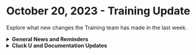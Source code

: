 # October 20, 2023 - Training Update

Explore what new changes the Training team has made in the last week.

<details>

<summary><strong>General News and Reminders</strong></summary>

* Join us for our regularly scheduled Training:
  * Mondays: Rewst 101 @ 12pm EST + Rewst 104 @ 1:15pm EST
  * Tuesdays: Rewst 102 @ 12pm EST + Rewst 105 @ 1:15pm EST
  * Wednesdays: Rewst 103 @ 12pm EST + Rewst 106 @ 1:15pm EST
  * Thursdays: Cluck U Office Hours @ 11am EST
* Join us in our new [Cluck-U Discord channel](https://discord.com/channels/936789089703845988/1121465945295167588) if you have any questions, comments, or concerns!

</details>

<details>

<summary><strong>Cluck U and Documentation Updates</strong></summary>

**Cluck University**

* Shout out to everyone who joined our beta pilot for the 201 session! We got some incredible feedback!

**Documentation**

* [october-13th-2023-mail-tracking-error-handling-and-onsite-requests.md](../../roc-open-mics/roc-open-mics-north-america/2023-roc-open-mics/october-13th-2023-mail-tracking-error-handling-and-onsite-requests.md "mention") added
* [godaddy-integration-setup.md](../../../documentation/configuration/integrations/integration-guides/dns/godaddy-integration-setup.md "mention")and Actions & Endpoints added
* [synnex-integration-setup.md](../../../documentation/configuration/integrations/integration-guides/licensing/synnex-integration-setup.md "mention")and Actions & Endpoints added
* [crowdstrike-integration-setup.md](../../../documentation/configuration/integrations/integration-guides/security/crowdstrike-integration-setup.md "mention")and Actions & Endpoints added
* [liongard-integration-setup.md](../../../documentation/configuration/integrations/integration-guides/security/liongard-integration-setup.md "mention")and Actions & Endpoints added
* **Updates and Fixes:**&#x20;
  * Added Powershell Script to [ninjaone-integration-setup.md](../../../documentation/configuration/integrations/integration-guides/rmm/ninjaone-integration-setup.md "mention")
  * Updated [organization-variables.md](../../../documentation/configuration/organization-variables.md "mention")
  * Updated [microsoft-csp-integration-setup.md](../../../documentation/configuration/integrations/integration-guides/cloud/microsoft-cloud-integration-bundle/microsoft-csp/microsoft-csp-integration-setup.md "mention")
  * Added Steps to the [halo-integration-setup.md](../../../documentation/configuration/integrations/integration-guides/psa/halo-integration-setup.md "mention")

</details>
